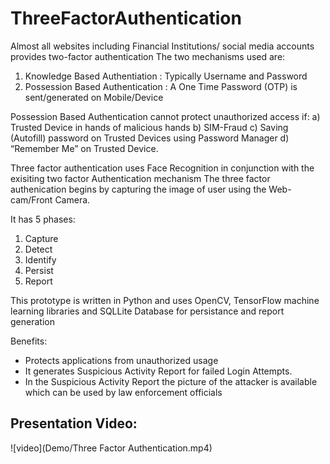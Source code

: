 # ThreeFactorAuthentication

Almost all websites including Financial Institutions/ social media accounts provides two-factor authentication
The two mechanisms used are:
1) Knowledge Based Authentiation : Typically Username and Password
2) Possession Based Authentication : A One Time Password (OTP) is sent/generated on Mobile/Device 

Possession Based Authentication cannot protect unauthorized access if:
a) Trusted Device in hands of malicious hands
b) SIM-Fraud
c) Saving (Autofill) password on Trusted Devices using Password Manager
d) “Remember Me” on Trusted Device.

Three factor authentication uses Face Recognition in conjunction with the exisiting two factor Authentication mechanism
The three factor authenication begins by capturing the image of user using the Web-cam/Front Camera.

It has 5 phases:
1) Capture
2) Detect
3) Identify
4) Persist
5) Report

This prototype is written in Python and uses OpenCV, TensorFlow machine learning libraries and SQLLite Database for persistance and report generation

Benefits:
* Protects applications from unauthorized usage
* It generates Suspicious Activity Report for failed Login Attempts.
* In the Suspicious Activity Report the picture of the attacker is available which can be used by law enforcement officials

## Presentation Video:
![video](Demo/Three Factor Authentication.mp4)

